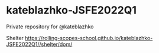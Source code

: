 # kateblazhko-JSFE2022Q1
Private repository for @kateblazhko

Shelter https://rolling-scopes-school.github.io/kateblazhko-JSFE2022Q1//shelter/dom/
